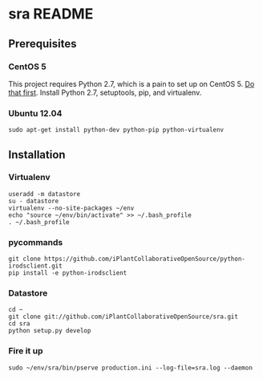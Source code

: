 sra README
==================

Prerequisites
-------------------------

### CentOS 5

This project requires Python 2.7, which is a pain to set up on CentOS 5. 
[Do that first](http://toomuchdata.com/2012/06/25/how-to-install-python-2-7-3-on-centos-6-2/).
Install Python 2.7, setuptools, pip, and virtualenv.

### Ubuntu 12.04

    sudo apt-get install python-dev python-pip python-virtualenv

Installation
------------

### Virtualenv
    useradd -m datastore
    su - datastore
    virtualenv --no-site-packages ~/env
    echo "source ~/env/bin/activate" >> ~/.bash_profile
    . ~/.bash_profile

### pycommands
    git clone https://github.com/iPlantCollaborativeOpenSource/python-irodsclient.git
    pip install -e python-irodsclient

### Datastore 
    cd ~
    git clone git://github.com/iPlantCollaborativeOpenSource/sra.git
    cd sra
    python setup.py develop

### Fire it up
    sudo ~/env/sra/bin/pserve production.ini --log-file=sra.log --daemon
